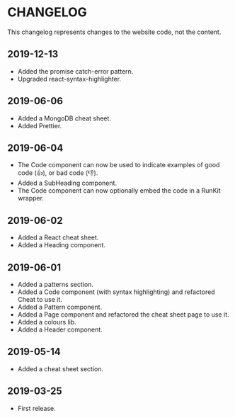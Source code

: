 # CHANGELOG

This changelog represents changes to the website code, not the content.

## 2019-12-13

-   Added the promise catch-error pattern.
-   Upgraded react-syntax-highlighter.

## 2019-06-06

-   Added a MongoDB cheat sheet.
-   Added Prettier.

## 2019-06-04

-   The Code component can now be used to indicate examples of good code (👍), or bad code (👎).
-   Added a SubHeading component.
-   The Code component can now optionally embed the code in a RunKit wrapper.

## 2019-06-02

-   Added a React cheat sheet.
-   Added a Heading component.

## 2019-06-01

-   Added a patterns section.
-   Added a Code component (with syntax highlighting) and refactored Cheat to use it.
-   Added a Pattern component.
-   Added a Page component and refactored the cheat sheet page to use it.
-   Added a colours lib.
-   Added a Header component.

## 2019-05-14

-   Added a cheat sheet section.

## 2019-03-25

-   First release.
